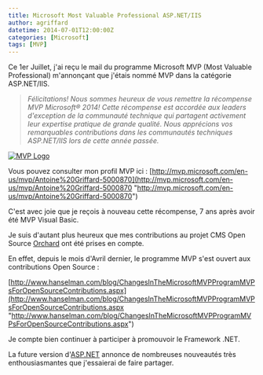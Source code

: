 ```yaml
---
title: Microsoft Most Valuable Professional ASP.NET/IIS
author: agriffard
datetime: 2014-07-01T12:00:00Z
categories: [Microsoft]
tags: [MVP]
---
```


Ce 1er Juillet, j'ai reçu le mail du programme Microsoft MVP (Most Valuable Professional) m'annonçant que j'étais nommé MVP dans la catégorie ASP.NET/IIS.

> _Félicitations! Nous sommes heureux de vous remettre la récompense MVP Microsoft® 2014! Cette récompense est accordée aux leaders d'exception de la communauté technique qui partagent activement leur expertise pratique de grande qualité. Nous apprécions vos remarquables contributions dans les communautés techniques ASP.NET/IIS lors de cette année passée._

[![MVP Logo](/assets/blog/Microsoft-Most-Valuable-Professional/MVP_Logo.png)](http://mvp.microsoft.com/)

Vous pouvez consulter mon profil MVP ici : [http://mvp.microsoft.com/en-us/mvp/Antoine%20Griffard-5000870](http://mvp.microsoft.com/en-us/mvp/Antoine%20Griffard-5000870 "http://mvp.microsoft.com/en-us/mvp/Antoine%20Griffard-5000870")

C'est avec joie que je reçois à nouveau cette récompense, 7 ans après avoir été MVP Visual Basic.

Je suis d'autant plus heureux que mes contributions au projet CMS Open Source [Orchard](http://orchardproject.fr/) ont été prises en compte.

En effet, depuis le mois d'Avril dernier, le programme MVP s'est ouvert aux contributions Open Source :

[http://www.hanselman.com/blog/ChangesInTheMicrosoftMVPProgramMVPsForOpenSourceContributions.aspx](http://www.hanselman.com/blog/ChangesInTheMicrosoftMVPProgramMVPsForOpenSourceContributions.aspx "http://www.hanselman.com/blog/ChangesInTheMicrosoftMVPProgramMVPsForOpenSourceContributions.aspx")

Je compte bien continuer à participer à promouvoir le Framework .NET.

La future version d'[ASP.NET](https://github.com/aspnet) annonce de nombreuses nouveautés très enthousiasmantes que j'essaierai de faire partager.
